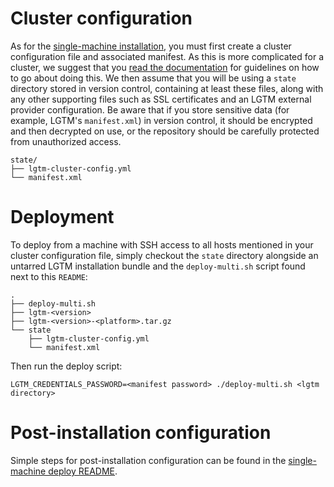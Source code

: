 

# Cluster configuration

As for the [single-machine installation](../single-machine), you must
first create a cluster configuration file and associated manifest. As
this is more complicated for a cluster, we suggest that you [read the
documentation](https://help.semmle.com/lgtm-enterprise/admin/help/sys-admin/lgtm-cluster-config.html)
for guidelines on how to go about doing this. We then assume that you
will be using a `state` directory stored in version control,
containing at least these files, along with any other supporting files
such as SSL certificates and an LGTM external provider configuration. 
Be aware that if you store sensitive data (for example, LGTM's `manifest.xml`) 
in version control, it should be encrypted and then decrypted on use, 
or the repository should be carefully protected from unauthorized access.

```shellsession
state/
├── lgtm-cluster-config.yml
└── manifest.xml
```

# Deployment

To deploy from a machine with SSH access to all hosts mentioned in
your cluster configuration file, simply checkout the `state` directory
alongside an untarred LGTM installation bundle and the
`deploy-multi.sh` script found next to this `README`:

```shellsession
.
├── deploy-multi.sh
├── lgtm-<version>
├── lgtm-<version>-<platform>.tar.gz
└── state
    ├── lgtm-cluster-config.yml
    └── manifest.xml
```

Then run the deploy script:

```shellsession
LGTM_CREDENTIALS_PASSWORD=<manifest password> ./deploy-multi.sh <lgtm directory>
```

# Post-installation configuration

Simple steps for post-installation configuration can be found in the
[single-machine deploy README](../single-machine/README.md).

